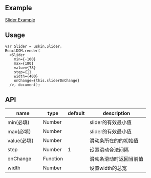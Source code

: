 ## Example
<a href="./slider.html" target="_blank">Slider Example</a>

## Usage
```
var Slider = uskin.Slider;
ReactDOM.render(
  <Slider 
    min={-100}
    max={100}
    value={78}
    step={1}
    width={400}
    onChange={this.sliderOnChange}
  />, document);
```

## API
<table>
  <thead>
    <tr>
      <th style="width: 100px;">name</th>
      <th style="width: 50px;">type</th>
      <th style="width: 50px;">default</th>
      <th>description</th>
    </tr>
  </thead>
  <tbody>
    <tr>
      <td>min(必填)</td>
      <td>Number</td>
      <td></td>
      <td>slider的有效最小值</td>
    </tr>
    <tr>
      <td>max(必填)</td>
      <td>Number</td>
      <td></td>
      <td>slider的有效最小值</td>
    </tr>
    <tr>
      <td>value(必填)</td>
      <td>Number</td>
      <td></td>
      <td>滑动条所在的的初始值</td>
    </tr>
    <tr>
      <td>step</td>
      <td>Number</td>
      <td>1</td>
      <td>设置滑动合法间隔</td>
    </tr>
    <tr>
      <td>onChange</td>
      <td>Function</td>
      <td></td>
      <td>滑动条滑动时返回当前值</td>
    </tr>
    <tr>
      <td>width</td>
      <td>Number</td>
      <td></td>
      <td>设置width的总宽</td>
    </tr>
  </tbody>
</table>
